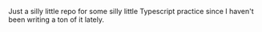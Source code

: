 Just a silly little repo for some silly little Typescript practice since I haven't been writing a ton of it lately.
